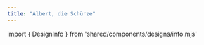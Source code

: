 ```yaml
---
title: "Albert, die Schürze"
---
```


import { DesignInfo } from 'shared/components/designs/info.mjs'

<DesignInfo design='albert' docs />

